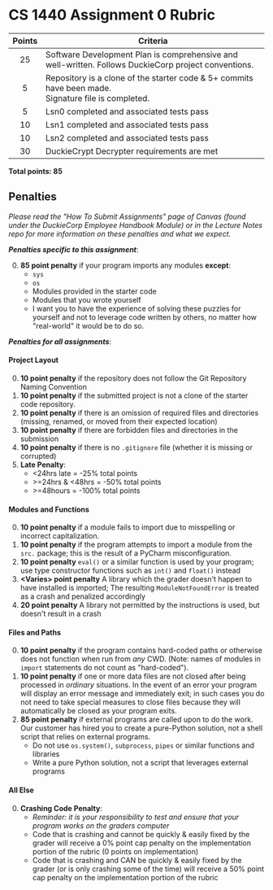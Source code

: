 # CS 1440 Assignment 0 Rubric

| Points | Criteria
|:------:|--------------------------------------------------------------------------------
| 25     | Software Development Plan is comprehensive and well-written. Follows DuckieCorp project conventions. 
| 5      | Repository is a clone of the starter code & 5+ commits have been made. <br/> Signature file is completed.
| 5     | Lsn0 completed and associated tests pass
| 10     | Lsn1 completed and associated tests pass
| 10     | Lsn2 completed and associated tests pass
| 30     | DuckieCrypt Decrypter requirements are met

**Total points: 85**

## Penalties

*Please read the "How To Submit Assignments" page of Canvas (found under the DuckieCorp Employee Handbook Module) or in the Lecture Notes repo for more information on these penalties and what we expect.*

***Penalties specific to this assignment***:

0.  **85 point penalty** if your program imports any modules **except**:
    *   `sys`
    *   `os`
    *   Modules provided in the starter code
    *   Modules that you wrote yourself
    *   I want you to have the experience of solving these puzzles for yourself and not to leverage code written by others, no matter how "real-world" it would be to do so.

***Penalties for all assignments***:

#### Project Layout
0.  **10 point penalty** if the repository does not follow the Git Repository Naming Convention
1. **10 point penalty** if the submitted project is not a clone of the starter code repository.
2.  **10 point penalty** if there is an omission of required files and directories (missing, renamed, or moved from their expected location)
3.  **10 point penalty** if there are forbidden files and directories in the submission
4.  **10 point penalty** if there is no `.gitignore` file (whether it is missing or corrupted)
5. **Late Penalty**:
    *   \<24hrs late = -25% total points
    *   \>=24hrs & <48hrs = -50% total points
    *   \>=48hours = -100% total points

#### Modules and Functions
0. **10 point penalty** if a module fails to import due to misspelling or incorrect capitalization.
1.  **10 point penalty** if the program attempts to import a module from the `src.` package; this is the result of a PyCharm misconfiguration.
2.  **10 point penalty** `eval()` or a similar function is used by your program; use type constructor functions such as `int()` and `float()` instead
3. **\<Varies\> point penalty** A library which the grader doesn't happen to have installed is imported; The resulting `ModuleNotFoundError` is treated as a crash and penalized accordingly
4. **20 point penalty** A library not permitted by the instructions is used, but doesn't result in a crash

#### Files and Paths
0.  **10 point penalty** if the program contains hard-coded paths or otherwise does not function when run from *any* CWD.  (Note: names of modules in `import` statements do not count as "hard-coded").
1.  **10 point penalty** if one or more data files are not closed after being processed in *ordinary* situations.  In the event of an error your program will display an error message and immediately exit; in such cases you do not need to take special measures to close files because they will automatically be closed as your program exits.
2.  **85 point penalty** if external programs are called upon to do the work.  Our customer has hired you to create a pure-Python solution, not a shell script that relies on external programs.
    - Do not use `os.system()`, `subprocess`, `pipes` or similar functions and libraries
    - Write a pure Python solution, not a script that leverages external programs

#### All Else
0. **Crashing Code Penalty**:
    * *Reminder: it is your responsibility to test and ensure that your program works on the graders computer*
    *   Code that is crashing and cannot be quickly & easily fixed by the grader will receive a 0% point cap penalty on the implementation portion of the rubric (0 points on implementation)
    *   Code that is crashing and CAN be quickly & easily fixed by the grader (or is only crashing some of the time) will receive a 50% point cap penalty on the implementation portion of the rubric
